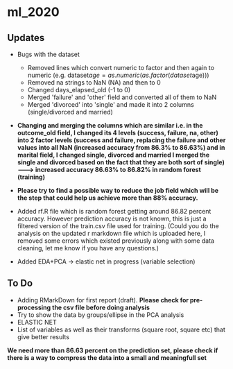 # ml_2020
## Updates
- Bugs with the dataset
    - Removed lines which convert numeric to factor and then again to numeric (e.g. dataset$age=as.numeric(as.factor(dataset$age)))
    - Removed na strings to NaN (NA) and then to 0
    - Changed days_elapsed_old (-1 to 0)
    - Merged 'failure' and 'other' field and converted all of them to NaN
    - Merged 'divorced' into 'single' and made it into 2 columns (single/divorced and married)

- **Changing and merging the columns which are similar i.e. in the outcome_old field, I changed its 4 levels (success, failure, na, other) into 2 factor levels (success and failure, replacing the failure and other values into all NaN (increased accuracy from 86.3% to 86.63%) and in marital field, I changed single, divorced and married I merged the single and divorced based on the fact that they are both sort of single) ---> increased accuracy 86.63% to 86.82% in random forest (training)**

- **Please try to find a possible way to reduce the job field which will be the step that could help us achieve more than 88% accuracy.**

- Added rf.R file which is random forest getting around 86.82 percent accuracy. However prediction accuracy is not known, this is just a filtered version of the train.csv file used for training.
(Could you do the analysis on the updated r markdown file which is uploaded here, I removed some errors which existed previously along with some data cleaning, let me know if you have any questions.)
- Added EDA+PCA  -> elastic net in progress (variable selection)

## To Do
- Adding RMarkDown for first report (draft). **Please check for pre-processing the csv file before doing analysis**
- Try to show the data by groups/ellipse in the PCA analysis
- ELASTIC NET
- List of variables as well as their transforms (square root, square etc) that give better results

**We need more than 86.63 percent on the prediction set, please check if there is a way to compress the data into a small and meaningfull set**